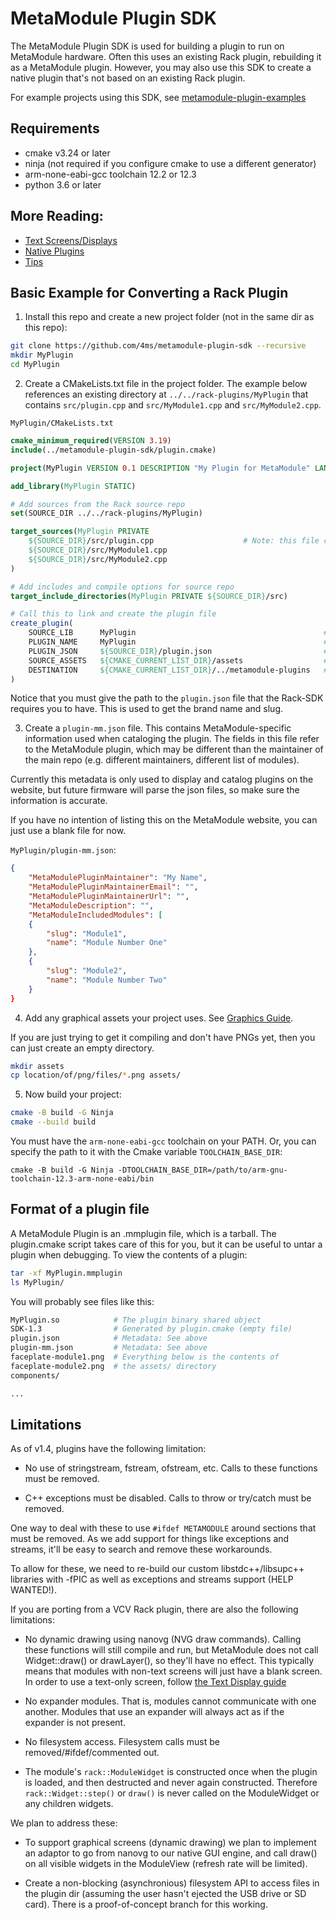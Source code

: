 # MetaModule Plugin SDK

The MetaModule Plugin SDK is used for building a plugin to run on MetaModule hardware.
Often this uses an existing Rack plugin, rebuilding it as a MetaModule plugin. However, you 
may also use this SDK to create a native plugin that's not based on an existing Rack plugin.

For example projects using this SDK, see [metamodule-plugin-examples](https://github.com/4ms/metamodule-plugin-examples)

## Requirements

  - cmake v3.24 or later
  - ninja (not required if you configure cmake to use a different generator) 
  - arm-none-eabi-gcc toolchain 12.2 or 12.3
  - python 3.6 or later

## More Reading:
 - [Text Screens/Displays](docs/text-displays.md)
 - [Native Plugins](docs/native-plugin.md)
 - [Tips](docs/tips.md)

## Basic Example for Converting a Rack Plugin

1. Install this repo and create a new project folder (not in the same dir as this repo):

```bash
git clone https://github.com/4ms/metamodule-plugin-sdk --recursive
mkdir MyPlugin
cd MyPlugin
```

2. Create a CMakeLists.txt file in the project folder. The example below references an existing directory
at `../../rack-plugins/MyPlugin` that contains `src/plugin.cpp` and
`src/MyModule1.cpp` and `src/MyModule2.cpp`.

`MyPlugin/CMakeLists.txt`
```cmake
cmake_minimum_required(VERSION 3.19)
include(../metamodule-plugin-sdk/plugin.cmake)

project(MyPlugin VERSION 0.1 DESCRIPTION "My Plugin for MetaModule" LANGUAGES C CXX ASM)

add_library(MyPlugin STATIC)

# Add sources from the Rack source repo
set(SOURCE_DIR ../../rack-plugins/MyPlugin)

target_sources(MyPlugin PRIVATE
    ${SOURCE_DIR}/src/plugin.cpp                    # Note: this file contains init(rack::Plugin*)
    ${SOURCE_DIR}/src/MyModule1.cpp
    ${SOURCE_DIR}/src/MyModule2.cpp
)

# Add includes and compile options for source repo
target_include_directories(MyPlugin PRIVATE ${SOURCE_DIR}/src)

# Call this to link and create the plugin file
create_plugin(
    SOURCE_LIB      MyPlugin                                          # The cmake target name (defined in add_target)
    PLUGIN_NAME     MyPlugin                                          # This must match the brand "slug" used in VCV Rack
    PLUGIN_JSON     ${SOURCE_DIR}/plugin.json                         # Path to the plugin.json file used by VCV Rack
    SOURCE_ASSETS   ${CMAKE_CURRENT_LIST_DIR}/assets                  # Path to the assets/ dir containing the PNGs
    DESTINATION     ${CMAKE_CURRENT_LIST_DIR}/../metamodule-plugins   # Path to where you want the plugin file output
)
```

Notice that you must give the path to the `plugin.json` file that the Rack-SDK requires you to have.
This is used to get the brand name and slug.

3. Create a `plugin-mm.json` file.
This contains MetaModule-specific information used when cataloging the plugin.
The fields in this file refer to the MetaModule plugin, which may be different
than the maintainer of the main repo (e.g. different maintainers, different
list of modules).

Currently this metadata is only used to display and catalog plugins on the website, 
but future firmware will parse the json files, so make sure the information is accurate.

If you have no intention of listing this on the MetaModule website, you can
just use a blank file for now.

`MyPlugin/plugin-mm.json`:
```json
{
	"MetaModulePluginMaintainer": "My Name",
	"MetaModulePluginMaintainerEmail": "",
	"MetaModulePluginMaintainerUrl": "",
	"MetaModuleDescription": "",
	"MetaModuleIncludedModules": [
	{
		"slug": "Module1",
		"name": "Module Number One"
	},
	{
		"slug": "Module2",
		"name": "Module Number Two"
	}
}

```

4. Add any graphical assets your project uses. See [Graphics Guide](docs/graphics.md).

If you are just trying to get it compiling and don't have PNGs yet, then you can just
create an empty directory.

```bash
mkdir assets
cp location/of/png/files/*.png assets/
```

5. Now build your project:

```bash
cmake -B build -G Ninja
cmake --build build
```

You must have the `arm-none-eabi-gcc` toolchain on your PATH. Or, you can specify the path to it
with the Cmake variable `TOOLCHAIN_BASE_DIR`:

```base
cmake -B build -G Ninja -DTOOLCHAIN_BASE_DIR=/path/to/arm-gnu-toolchain-12.3-arm-none-eabi/bin
```

## Format of a plugin file


A MetaModule Plugin is an .mmplugin file, which is a tarball. The plugin.cmake script
takes care of this for you, but it can be useful to untar a plugin when debugging. To
view the contents of a plugin:

```bash
tar -xf MyPlugin.mmplugin
ls MyPlugin/
```

You will probably see files like this:
```bash
MyPlugin.so            # The plugin binary shared object
SDK-1.3                # Generated by plugin.cmake (empty file)
plugin.json            # Metadata: See above
plugin-mm.json         # Metadata: See above
faceplate-module1.png  # Everything below is the contents of 
faceplate-module2.png  # the assets/ directory
components/

...
```

## Limitations

As of v1.4, plugins have the following limitation:

  - No use of stringstream, fstream, ofstream, etc. Calls to these functions must be removed.

  - C++ exceptions must be disabled. Calls to throw or try/catch must be removed.


One way to deal with these to use `#ifdef METAMODULE` around sections that must
be removed. As we add support for things like exceptions and streams, it'll be
easy to search and remove these workarounds.

To allow for these, we need to re-build our custom libstdc++/libsupc++
libraries with -fPIC as well as exceptions and streams support (HELP WANTED!).


If you are porting from a VCV Rack plugin, there are also the following limitations:

  - No dynamic drawing using nanovg (NVG draw commands). Calling these
    functions will still compile and run, but MetaModule does not call
    Widget::draw() or drawLayer(), so they'll have no effect. This typically
    means that modules with non-text screens will just have a blank screen. In order
    to use a text-only screen, follow [the Text Display guide](docs/text-displays.md)

  - No expander modules. That is, modules cannot communicate with one another.
    Modules that use an expander will always act as if the expander is not
    present.

  - No filesystem access. Filesystem calls must be removed/#ifdef/commented out.

  - The module's `rack::ModuleWidget` is constructed once when the plugin is
    loaded, and then destructed and never again constructed. Therefore
    `rack::Widget::step()` or `draw()` is never called on the ModuleWidget
    or any children widgets.

We plan to address these:

  - To support graphical screens (dynamic drawing) we plan to implement an
    adaptor to go from nanovg to our native GUI engine, and call draw() on all
    visible widgets in the ModuleView (refresh rate will be limited).

  - Create a non-blocking (asynchronious) filesystem API to access files in the
    plugin dir (assuming the user hasn't ejected the USB drive or SD card). There is 
    a proof-of-concept branch for this working.



